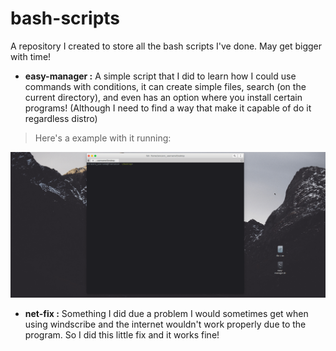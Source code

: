 # bash-scripts

A repository I created to store all the bash scripts I've done. May get bigger with time!

* **easy-manager :** A simple script that I did to learn how I could use commands with conditions, it can create simple files, search (on the current directory), and even has an option where you install certain programs! (Although I need to find a way that make it capable of do it regardless distro)
  
> Here's a example with it running: 





![alt](easy/screen-recording.gif)

* **net-fix :** Something I did due a problem I would sometimes get when using windscribe and the internet wouldn't work properly due to the program. So I did this little fix and it works fine!




